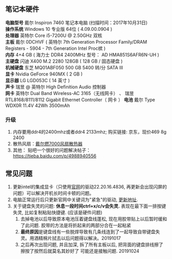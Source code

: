 ## 笔记本硬件

**电脑型号**    戴尔 Inspiron 7460 笔记本电脑  (扫描时间：2017年10月31日)  
**操作系统**    Windows 10 专业版 64位 ( 4.09.00.0904 )  
**处理器**    英特尔 Core i5-7200U @ 2.50GHz 双核  
**主板**    戴尔 0DCHVF ( 英特尔 7th Generation Processor Family/DRAM Registers - 5904 - 7th Generation Intel Proc槟 )  
**内存**    4+4 GB ( 海力士 DDR4 2400MHz  型号： AD HMA851S6AFR6N-UH )  
**主硬盘**    闪迪 X400 M.2 2280 128GB ( 128 GB / 固态硬盘 )   
**机械硬盘**     东芝  MQ01ABF050   500 GB     5400 转/分   SATA III  
**显卡**    Nvidia GeForce 940MX ( 2 GB )    
**显示器**    LG LGD053C ( 14 英寸  )  
**声卡**    瑞昱  @ 英特尔 High Definition Audio 控制器  
**网卡**    英特尔 Dual Band Wireless-AC 3165（无线网卡） 、  瑞昱 RTL8168/8111/8112 Gigabit Ethernet Controller（ 网卡   ）
**电池** 戴尔 Type WDX0R 11.4V 42Wh 3500mAh



### 升级

1. 内存要用ddr4的2400mhz或者ddr4 2133mhz; 购买链接: 京东，现价469 8g 2400
2. 散热风扇：[戴尔燃7000风扇散热器](https://item.taobao.com/item.htm?id=554521273079)
3. 其他： 贴吧一个很好的问题解决帖子：<https://tieba.baidu.com/p/4988940556>



## 常见问题

1. 更新intel的集成显卡（只使用[官网](http://www.dell.com/support/home/CN/zh/cnbsd1/product-support/servicetag/1FQXRC2/drivers?os=wt64a&DCP=DNDTAG)的驱动22.20.16.4836, 再更新会出现闪屏的问题）可以解决开机长时间卡顿的问题。
2. 电脑正常运行后只更新官网中关键词为"紧急"的驱动, [更新地址](https://www.dell.com/support/home/cn/zh/cnbsd1/product-support/servicetag/1fqxrc2/drivers?os=wt64a&dcp=dndtag).
3. 关于键盘失灵的问题: **休息一段时间ctrl+x/c/v会失灵.** 表现在最下面一排按键失灵, 比如复制粘贴快捷键. (应该是硬件问题)
   1. 去掉电池以后导致原本电池压着键盘线蓬松, 现在用胶带贴上以后暂时缓和了此问题. 胶带的方法是将折起来的两部分合在一起粘紧
   2. **最终原因**是键盘线有一些脱焊导致有几条线连到了一起导致自带键盘失灵。用酒精棉片拭去以后问题得以解决。20191017
   3. 之后再次出现问题, 并且加深, 拆了所有主板以后, 把背面的键盘排线擦了擦按了按然后就莫名其妙好了 可能还是接触问题. 20191024
